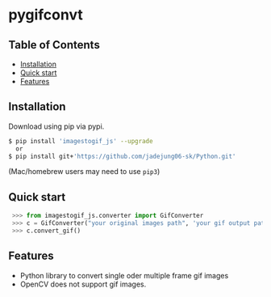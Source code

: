 # pygifconvt

## Table of Contents
  * [Installation](#installation)
  * [Quick start](#quick-start)
  * [Features](#features)
  
## Installation

Download using pip via pypi.

```bash
$ pip install 'imagestogif_js' --upgrade
  or
$ pip install git+'https://github.com/jadejung06-sk/Python.git'
```
(Mac/homebrew users may need to use ``pip3``)


## Quick start
```python
 >>> from imagestogif_js.converter import GifConverter
 >>> c = GifConverter("your original images path", 'your gif output path', (320,240))
 >>> c.convert_gif()
```

## Features
  * Python library to convert single oder multiple frame gif images
  * OpenCV does not support gif images.
